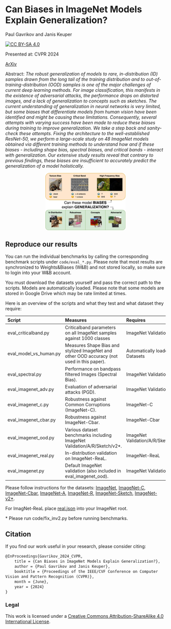 # Can Biases in ImageNet Models Explain Generalization?
Paul Gavrikov and Janis Keuper

[![CC BY-SA 4.0][cc-by-sa-shield]][cc-by-sa]

Presented at: CVPR 2024

[ArXiv](https://arxiv.org/abs/2404.01509)<!-- [Paper]() | [HQ Poster]() | [Talk]() -->


Abstract: *The robust generalization of models to rare, in-distribution (ID) samples drawn from the long tail of the training distribution and to out-of-training-distribution (OOD) samples is one of the major challenges of current deep learning methods. For image classification, this manifests in the existence of adversarial attacks, the performance drops on distorted images, and a lack of generalization to concepts such as sketches. The current understanding of generalization in neural networks is very limited, but some biases that differentiate models from human vision have been identified and might be causing these limitations. Consequently, several attempts with varying success have been made to reduce these biases during training to improve generalization. We take a step back and sanity-check these attempts. Fixing the architecture to the well-established ResNet-50, we perform a large-scale study on 48 ImageNet models obtained via different training methods to understand how and if these biases - including shape bias, spectral biases, and critical bands - interact with generalization. Our extensive study results reveal that contrary to previous findings, these biases are insufficient to accurately predict the generalization of a model holistically.*


[cc-by-sa]: http://creativecommons.org/licenses/by-sa/4.0/
[cc-by-sa-image]: https://licensebuttons.net/l/by-sa/4.0/88x31.png
[cc-by-sa-shield]: https://img.shields.io/badge/License-CC%20BY--SA%204.0-lightgrey.svg

<p align="center">
  <img src="assets/teaser.jpg" width="50%" />
</p>

## Reproduce our results

You can run the individual benchmarks by calling the corresponding benchmark scripts under `code/eval_*.py`. Please note that most results are synchronized to Weights&Biases (W&B) and not stored locally, so make sure to login into your W&B account.

You must download the datasets yourself and pass the correct path to the scripts. Models are automatically loaded. Please note that some models are stored in Google Drive which may be rate limited at times.

Here is an overview of the scripts and what they test and what dataset they require:

| Script              | Measures | Requires |
| :---------------- | :------ | :---- |
| eval_criticalband.py        |   Criticalband parameters on all ImageNet samples against 1000 classes | ImageNet Validation |
| eval_model_vs_human.py        |   Measures Shape Bias and stylized ImageNet and other OOD accuracy (not used in this paper). | Automatically loades Datasets |
| eval_spectral.py        |   Performance on bandpass filtered Images (Spectral Bias). | ImageNet Validation |
| eval_imagenet_adv.py           |   Evaluation of adversarial attacks (PGD).   | ImageNet Validation |
| eval_imagenet_c.py    |  Robustness against Common Corruptions (ImageNet-C).   | ImageNet-C |
| eval_imagenet_cbar.py    |  Robustness against ImageNet-Cbar.   | ImageNet-Cbar |
| eval_imagenet_ood.py    |  Various dataset benchmarks including ImageNet Validation/A/R/Sketch/v2*.   | ImageNet Validation/A/R/Sketch/v2 |
| eval_imagenet_real.py    |  In-distribution validation on ImageNet-ReaL.   | ImageNet-ReaL |
| eval_imagenet.py    |  Default ImageNet validation (also included in eval_imagenet_ood).   | ImageNet Validation|

Please follow instructions for the datasets: 
[ImageNet](https://www.image-net.org/download.php), [ImageNet-C](https://github.com/hendrycks/robustness), [ImageNet-Cbar](https://github.com/facebookresearch/augmentation-corruption), [ImageNet-A](https://github.com/hendrycks/natural-adv-examples), [ImageNet-R](https://github.com/hendrycks/imagenet-r), [ImageNet-Sketch](https://github.com/HaohanWang/ImageNet-Sketch), [ImageNet-v2*](https://github.com/modestyachts/ImageNetV2).

For ImagNet-ReaL place [real.json](https://github.com/google-research/reassessed-imagenet/blob/master/real.json) into your ImageNet root.

\* Please run code/fix_inv2.py before running benchmarks.

## Citation 

If you find our work useful in your research, please consider citing:

```
@InProceedings{Gavrikov_2024_CVPR,
    title = {Can Biases in ImageNet Models Explain Generalization?}, 
    author = {Paul Gavrikov and Janis Keuper},
    booktitle = {Proceedings of the IEEE/CVF Conference on Computer Vision and Pattern Recognition (CVPR)},
    month = {June},
    year = {2024}
}
```

### Legal
This work is licensed under a
[Creative Commons Attribution-ShareAlike 4.0 International License][cc-by-sa].
